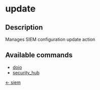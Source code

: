 # update

## Description

Manages SIEM configuration update action

## Available commands

- [dojo](./dojo.md)
- [security_hub](./security_hub.md)


[← siem](../index.md)